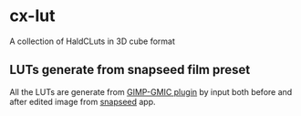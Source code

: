 # cx-lut
A collection of HaldCLuts in 3D cube format

## LUTs generate from snapseed film preset
All the LUTs are generate from [GIMP-GMIC plugin](https://gmic.eu/download.html) by input both before and after edited image from [snapseed](https://play.google.com/store/apps/details?id=com.niksoftware.snapseed&pcampaignid=web_share) app.
